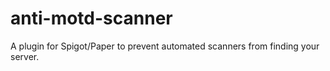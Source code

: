 # anti-motd-scanner
A plugin for Spigot/Paper to prevent automated scanners from finding your server.
